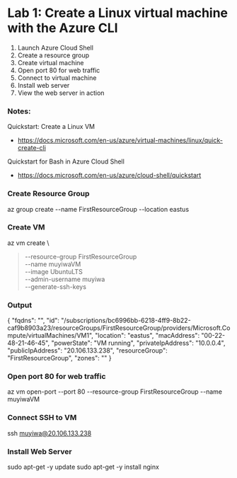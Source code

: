 # Lab 1: Create a Linux virtual machine with the Azure CLI

1. Launch Azure Cloud Shell
2. Create a resource group
3. Create virtual machine
4. Open port 80 for web traffic
5. Connect to virtual machine
6. Install web server
7. View the web server in action

### Notes:

Quickstart: Create a Linux VM
* https://docs.microsoft.com/en-us/azure/virtual-machines/linux/quick-create-cli

Quickstart for Bash in Azure Cloud Shell
* https://docs.microsoft.com/en-us/azure/cloud-shell/quickstart


### Create Resource Group
 az group create --name FirstResourceGroup --location eastus
 
 ### Create VM
 az vm create \
>   --resource-group FirstResourceGroup \
>   --name muyiwaVM \
>   --image UbuntuLTS \
>   --admin-username muyiwa \
>   --generate-ssh-keys

### Output
{
  "fqdns": "",
  "id": "/subscriptions/bc6996bb-6218-4ff9-8b22-caf9b8903a23/resourceGroups/FirstResourceGroup/providers/Microsoft.Compute/virtualMachines/VM1",
  "location": "eastus",
  "macAddress": "00-22-48-21-46-45",
  "powerState": "VM running",
  "privateIpAddress": "10.0.0.4",
  "publicIpAddress": "20.106.133.238",
  "resourceGroup": "FirstResourceGroup",
  "zones": ""
}

### Open port 80 for web traffic

az vm open-port --port 80 --resource-group FirstResourceGroup --name muyiwaVM

### Connect SSH to VM

ssh muyiwa@20.106.133.238


### Install Web Server

sudo apt-get -y update
sudo apt-get -y install nginx
